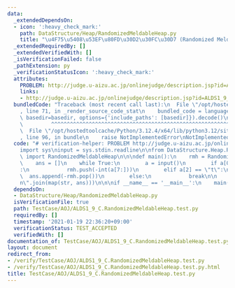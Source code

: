 ```yaml
---
data:
  _extendedDependsOn:
  - icon: ':heavy_check_mark:'
    path: DataStructure/Heap/RandomizedMeldableHeap.py
    title: "\u4F75\u5408\u53EF\u80FD\u30D2\u30FC\u30D7 (Randomized Meldable Heap)"
  _extendedRequiredBy: []
  _extendedVerifiedWith: []
  _isVerificationFailed: false
  _pathExtension: py
  _verificationStatusIcon: ':heavy_check_mark:'
  attributes:
    PROBLEM: http://judge.u-aizu.ac.jp/onlinejudge/description.jsp?id=ALDS1_9_C
    links:
    - http://judge.u-aizu.ac.jp/onlinejudge/description.jsp?id=ALDS1_9_C
  bundledCode: "Traceback (most recent call last):\n  File \"/opt/hostedtoolcache/Python/3.12.4/x64/lib/python3.12/site-packages/onlinejudge_verify/documentation/build.py\"\
    , line 71, in _render_source_code_stat\n    bundled_code = language.bundle(stat.path,\
    \ basedir=basedir, options={'include_paths': [basedir]}).decode()\n          \
    \         ^^^^^^^^^^^^^^^^^^^^^^^^^^^^^^^^^^^^^^^^^^^^^^^^^^^^^^^^^^^^^^^^^^^^^^^^^^^^^^^^^\n\
    \  File \"/opt/hostedtoolcache/Python/3.12.4/x64/lib/python3.12/site-packages/onlinejudge_verify/languages/python.py\"\
    , line 96, in bundle\n    raise NotImplementedError\nNotImplementedError\n"
  code: "# verification-helper: PROBLEM http://judge.u-aizu.ac.jp/onlinejudge/description.jsp?id=ALDS1_9_C\n\
    import sys\ninput = sys.stdin.readline\n\nfrom DataStructure.Heap.RandomizedMeldableHeap\
    \ import RandomizedMeldableHeap\n\n\ndef main():\n    rmh = RandomizedMeldableHeap()\n\
    \    ans = []\n    while True:\n        a = input()\n        if a[0] == \"i\"\
    :\n            rmh.push(-int(a[7:]))\n        elif a[2] == \"t\":\n          \
    \  ans.append(-rmh.pop())\n        else:\n            break\n\n    print(\"\\\
    n\".join(map(str, ans)))\n\n\nif __name__ == '__main__':\n    main()\n"
  dependsOn:
  - DataStructure/Heap/RandomizedMeldableHeap.py
  isVerificationFile: true
  path: TestCase/AOJ/ALDS1_9_C.RandomizedMeldableHeap.test.py
  requiredBy: []
  timestamp: '2021-01-19 22:36:20+09:00'
  verificationStatus: TEST_ACCEPTED
  verifiedWith: []
documentation_of: TestCase/AOJ/ALDS1_9_C.RandomizedMeldableHeap.test.py
layout: document
redirect_from:
- /verify/TestCase/AOJ/ALDS1_9_C.RandomizedMeldableHeap.test.py
- /verify/TestCase/AOJ/ALDS1_9_C.RandomizedMeldableHeap.test.py.html
title: TestCase/AOJ/ALDS1_9_C.RandomizedMeldableHeap.test.py
---
```


